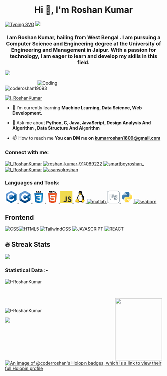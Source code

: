 
<!--[![MasterHead](https://1.bp.blogspot.com/-7A4WynwLsMw/XbBpCXG8fHI/AAAAAAAAMt4/uOa1bpLskYgrwGbllhSu2SDj_Mig8SXJQCLcBGAsYHQ/s1600/2000_600px.gif)](https://www.linkedin.com/in/aman-kumar-671a19244/)-->
<h1 align="center">Hi 👋, I'm Roshan Kumar</h1>
<a href="https://git.io/typing-svg" align="center"><img src="https://readme-typing-svg.demolab.com?font=Fira+Code&pause=1000&width=435&lines=Front+End+Developer" alt="Typing SVG" /></a>
<a href="https://www.youtube.com/watch?v=dQw4w9WgXcQ"><img src="https://user-images.githubusercontent.com/73097560/115834477-dbab4500-a447-11eb-908a-139a6edaec5c.gif"></a>
<h3 align="center">I am Roshan Kumar, hailing from West Bengal . I am pursuing a Computer Science and Engineering degree at the University of Engineering and Management in Jaipur. With a passion for technology, I am eager to learn and develop my skills in this field.</h3>
<!--<p align="center">
   <img src="https://readme-typing-svg.herokuapp.com?color=45ffaa&size=40&width=900&height=80&lines=Welcome-to-The-World-Of-Roshan-Kumar"/>
 </p>-->
   
<a height="200" href="https://github.com/DenverCoder1/readme-typing-svg"><img margin-top="500px" src="https://readme-typing-svg.herokuapp.com?lines=Eat;Code;Sleep;Repeat&width=75&height=45"></a></p>


<img align="right" alt="Coding" width="400" src="https://media.giphy.com/media/u2pmTWUi0MXjyrMaVj/giphy.gif">


<p align="left"> <img src="https://komarev.com/ghpvc/?username=coderoshan18093&label=Profile%20views&color=0e75b6&style=flat" alt="coderoshan19093" /> </p>

<p align="left"> <a href="https://twitter.com/I_RoshanKumar" target="blank"><img src="https://img.shields.io/twitter/follow/I_RoshanKumar?logo=twitter&style=for-the-badge" alt="I_RoshanKumar" /></a> </p>

- 🌱 I’m currently learning **Machine Learning, Data Science, Web Development.**

- 💬 Ask me about **Python, C, Java, JavaScript, Design Analysis And Algorithm , Data Structure And Algorithm**

- 📫 How to reach me **You can DM me on kumarroshan1809@gmail.com**


<h3 align="left">Connect with me:</h3>
<p align="left">
<a href="https://twitter.com/I_RoshanKumar" target="blank"><img align="center" src="https://raw.githubusercontent.com/rahuldkjain/github-profile-readme-generator/master/src/images/icons/Social/twitter.svg" alt="I_RoshanKumar" height="30" width="40" /></a>
<a href="https://www.linkedin.com/in/roshan-kumar-914089222/" target="blank"><img align="center" src="https://raw.githubusercontent.com/rahuldkjain/github-profile-readme-generator/master/src/images/icons/Social/linked-in-alt.svg" alt="roshan-kumar-914089222" height="30" width="40" /></a>
<a href="https://instagram.com/smartboyroshan_" target="blank"><img align="center" src="https://raw.githubusercontent.com/rahuldkjain/github-profile-readme-generator/master/src/images/icons/Social/instagram.svg" alt="smartboyroshan_" height="30" width="40" /></a>
<a href="https://www.hackerrank.com/I_RoshanKumar" target="blank"><img align="center" src="https://raw.githubusercontent.com/rahuldkjain/github-profile-readme-generator/master/src/images/icons/Social/hackerrank.svg" alt="I_RoshanKumar" height="30" width="40" /></a>
<a href="https://auth.geeksforgeeks.org/user/asansolroshan" target="blank"><img align="center" src="https://raw.githubusercontent.com/rahuldkjain/github-profile-readme-generator/master/src/images/icons/Social/geeks-for-geeks.svg" alt="asansolroshan" height="30" width="40" /></a>
<p align="center" margin="0" >
</p>


<h3 align="left">Languages and Tools:</h3>
<p align="left"> <a href="https://www.cprogramming.com/" target="_blank" rel="noreferrer"> <img src="https://raw.githubusercontent.com/devicons/devicon/master/icons/c/c-original.svg" alt="c" width="40" height="40"/> </a> <a href="https://www.w3schools.com/cpp/" target="_blank" rel="noreferrer"> <img src="https://raw.githubusercontent.com/devicons/devicon/master/icons/cplusplus/cplusplus-original.svg" alt="cplusplus" width="40" height="40"/> </a> <a href="https://www.w3schools.com/css/" target="_blank" rel="noreferrer"> <img src="https://raw.githubusercontent.com/devicons/devicon/master/icons/css3/css3-original-wordmark.svg" alt="css3" width="40" height="40"/> </a> <a href="https://www.w3.org/html/" target="_blank" rel="noreferrer"> <img src="https://raw.githubusercontent.com/devicons/devicon/master/icons/html5/html5-original-wordmark.svg" alt="html5" width="40" height="40"/> </a> <a href="https://developer.mozilla.org/en-US/docs/Web/JavaScript" target="_blank" rel="noreferrer"> <img src="https://raw.githubusercontent.com/devicons/devicon/master/icons/javascript/javascript-original.svg" alt="javascript" width="40" height="40"/> </a> <a href="https://www.linux.org/" target="_blank" rel="noreferrer"> <img src="https://raw.githubusercontent.com/devicons/devicon/master/icons/linux/linux-original.svg" alt="linux" width="40" height="40"/> </a> <a href="https://www.mathworks.com/" target="_blank" rel="noreferrer"> <img src="https://upload.wikimedia.org/wikipedia/commons/2/21/Matlab_Logo.png" alt="matlab" width="40" height="40"/> </a> <a href="https://www.photoshop.com/en" target="_blank" rel="noreferrer"> <img src="https://raw.githubusercontent.com/devicons/devicon/master/icons/photoshop/photoshop-line.svg" alt="photoshop" width="40" height="40"/> </a> <a href="https://www.python.org" target="_blank" rel="noreferrer"> <img src="https://raw.githubusercontent.com/devicons/devicon/master/icons/python/python-original.svg" alt="python" width="40" height="40"/> </a> <a href="https://seaborn.pydata.org/" target="_blank" rel="noreferrer"> <img src="https://seaborn.pydata.org/_images/logo-mark-lightbg.svg" alt="seaborn" width="40" height="40"/> </a> </p>

## Frontend
![CSS](https://img.shields.io/badge/css3-%231572B6.svg?style=for-the-badge&logo=css3&logoColor=white)![HTML5](https://img.shields.io/badge/html5-%23E34F26.svg?style=for-the-badge&logo=html5&logoColor=white) ![TailwindCSS](https://img.shields.io/badge/tailwindcss-%2338B2AC.svg?style=for-the-badge&logo=tailwind-css&logoColor=white)  ![JAVASCRIPT](https://img.shields.io/badge/javascript-%231572B6.svg?style=for-the-badge&logo=css3&logoColor=white) ![REACT](https://img.shields.io/badge/javascript-%231572B6.svg?style=for-the-badge&logo=react&logoColor=white) 


## 🔥 Streak Stats
<p>
 <a height="200" href="https://github.com/DenverCoder1/readme-typing-svg"><img margin-top="500px" src="https://readme-typing-svg.herokuapp.com?lines=I_Always;Ready;To;Code&width=75&height=45"></a>
 </p>


<h3>Statistical Data :-</h3>

 
<p><img align="center"
    src="https://github-readme-stats.vercel.app/api/top-langs?username=I-Roshankumar&show_icons=true&locale=en&bg_color=0d1117&text_color=ffffff&layout=compact"
    alt="I-RoshanKumar" 
    bg_color=#808080/></p>

<br>

 <a> <img align='right' src="https://media.giphy.com/media/TEnXkcsHrP4YedChhA/giphy.gif" width="150" height="200" frameBorder="0" class="giphy-embed" allowFullScreen></img></a> 

<br>

<p><img align="center" src="https://github-readme-streak-stats.herokuapp.com/?user=I-RoshanKumar&theme=dark&background=0d1117&date_format=M%20j%5B%2C%20Y%5D" alt="I-RoshanKumar" /></p>
</p>


<!-- <p><img align="left" src="https://github-readme-streak-stats.herokuapp.com/?user=coderoshan18093&" alt="amankumarandro" /></p> -->
<!--<a align="left" ><img src="https://github-readme-streak-stats.herokuapp.com/?user=I-RoshanKumar&" alt="I-RoshanKumar"/><img align="right" src="https://github-readme-stats.vercel.app/api?username=I-RoshanKumar&show_icons=true&locale=en" alt="I-RoshanKumar" /></a>
<!-- <a><img align="right" src="https://github-readme-stats.vercel.app/api?username=amankumarandro&theme=algolia&show_icons=true&locale=en" alt="amankumarandro" /></a>
 -->
<a href="https://www.youtube.com/watch?v=dQw4w9WgXcQ"><img src="https://user-images.githubusercontent.com/73097560/115834477-dbab4500-a447-11eb-908a-139a6edaec5c.gif"></a>
 <br>
<!--<h3>Trophies :-</h3>
<p align="left"> <a href="https://github.com/I-RoshanKumar/github-profile-trophy"><img
      src="https://github-profile-trophy.vercel.app/?username=I-RoshanKumar&bg_color=0d1117&text_color=ffffff" alt="adam-pw" /></a> </p> 
 
      
<p align="left"> <a href="https://twitter.com/" target="blank"><img
      src="https://img.shields.io/twitter/follow/?logo=twitter&style=for-the-badge" alt="" /></a> </p>-->
      
[![An image of @coderroshan's Holopin badges, which is a link to view their full Holopin profile](https://holopin.me/coderroshan)](https://holopin.io/@coderroshan)
